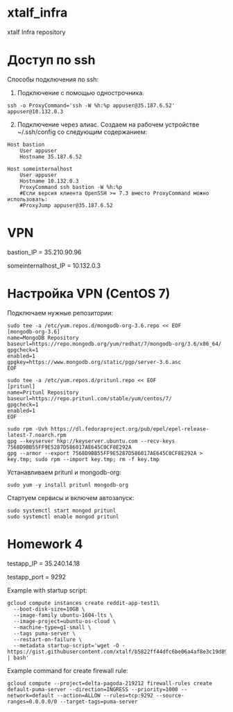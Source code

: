 # xtalf_infra
xtalf Infra repository

# Доступ по ssh

Способы подключения по ssh:
1. Подключение с помощью однострочника.
```
ssh -o ProxyCommand='ssh -W %h:%p appuser@35.187.6.52' appuser@10.132.0.3
```

2. Подключение через  алиас.
Создаем на рабочем устройстве ~/.ssh/config со следующим содержанием:

```
Host bastion
	User appuser
	Hostname 35.187.6.52

Host someinternalhost
	User appuser
	Hostname 10.132.0.3
	ProxyCommand ssh bastion -W %h:%p
	#Если версия клиента OpenSSH >= 7.3 вместо ProxyCommand можно использовать:
	#ProxyJump appuser@35.187.6.52
```

# VPN

bastion_IP = 35.210.90.96

someinternalhost_IP = 10.132.0.3

# Настройка VPN (CentOS 7)

Подключаем нужные репозитории:
```
sudo tee -a /etc/yum.repos.d/mongodb-org-3.6.repo << EOF
[mongodb-org-3.6]
name=MongoDB Repository
baseurl=https://repo.mongodb.org/yum/redhat/7/mongodb-org/3.6/x86_64/
gpgcheck=1
enabled=1
gpgkey=https://www.mongodb.org/static/pgp/server-3.6.asc
EOF
```
```
sudo tee -a /etc/yum.repos.d/pritunl.repo << EOF
[pritunl]
name=Pritunl Repository
baseurl=https://repo.pritunl.com/stable/yum/centos/7/
gpgcheck=1
enabled=1
EOF
```
```
sudo rpm -Uvh https://dl.fedoraproject.org/pub/epel/epel-release-latest-7.noarch.rpm
gpg --keyserver hkp://keyserver.ubuntu.com --recv-keys 7568D9BB55FF9E5287D586017AE645C0CF8E292A
gpg --armor --export 7568D9BB55FF9E5287D586017AE645C0CF8E292A > key.tmp; sudo rpm --import key.tmp; rm -f key.tmp
```
Устанавливаем pritunl и mongodb-org:
```
sudo yum -y install pritunl mongodb-org
```
Стартуем сервисы и включем автозапуск:
```
sudo systemctl start mongod pritunl
sudo systemctl enable mongod pritunl
```

# Homework 4

testapp_IP = 35.240.14.18

testapp_port = 9292

Example with startup script:
```
gcloud compute instances create reddit-app-test1\
  --boot-disk-size=10GB \
  --image-family ubuntu-1604-lts \
  --image-project=ubuntu-os-cloud \
  --machine-type=g1-small \
  --tags puma-server \
  --restart-on-failure \
  --metadata startup-script='wget -O - https://gist.githubusercontent.com/xtalf/b5822ff44dfc6be06a4af8e3c19d8992/raw/4d29135c90db8e819e8a4c1f4c96443427b63c84/run_app.sh | bash'
```

Example command for create firewall rule:
```
gcloud compute --project=delta-pagoda-219212 firewall-rules create default-puma-server --direction=INGRESS --priority=1000 --network=default --action=ALLOW --rules=tcp:9292 --source-ranges=0.0.0.0/0 --target-tags=puma-server
```
